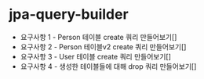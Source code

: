 # jpa-query-builder

- 요구사항 1 - Person 테이블 create 쿼리 만들어보기[]
- 요구사항 2 - Person 테이블v2 create 쿼리 만들어보기[]
- 요구사항 3 - User 테이블 create 쿼리 만들어보기[]
- 요구사항 4 - 생성한 테이블들에 대해 drop 쿼리 만들어보기[]
